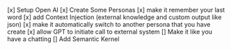 [x] Setup Open AI
[x] Create Some Personas
[x] make it remember your last word
[x] add Context Injection (external knowledge and custom output like json)
[x] make it automatically switch to another persona that you have create
[x] allow GPT to initiate call to external system
[] Make it like you have a chatting
[] Add Semantic Kernel